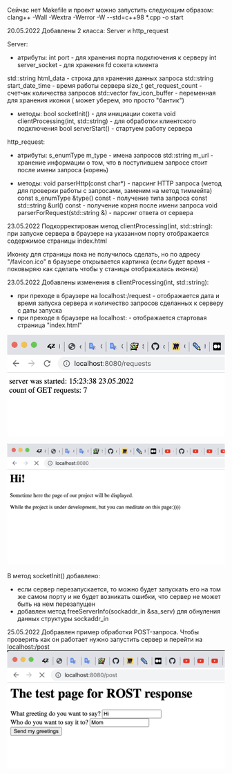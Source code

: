 Cейчас нет Makefile и проект можно запустить следующим образом:
clang++ -Wall -Wextra -Werror -W --std=c++98 *.cpp -o start

20.05.2022 Добавлены 2 класса: Server и http_request

Server:

- атрибуты:
  int port - для хранения порта подключения к серверу int server_socket - для хранения fd сокета клиента

std::string html_data - строка для хранения данных запроса std::string start_date_time - время работы сервера size_t
get_request_count - счетчик количества запросов std::vector<char> fav_icon_buffer - переменная для хранения иконки (
может уберем, это просто "бантик")

- методы:
  bool socketInit() - для инициации сокета void clientProcessing(int, std::string) - для обработки клиентского
  подключения bool serverStart() - стартуем работу сервера

http_request:

- атрибуты:
  s_enumType m_type - имена запросов std::string m_url - хранение информации о том, что в поступившем запросе стоит
  после имени запроса (корень)

- методы:
  void parserHttp(const char*) - парсинг HTTP запроса (метод для проверки работы с запросами, заменим на метод тиммейта)
  const s_enumType &type() const - получение типа запроса const std::string &url() const - получение корня после имени
  запроса void parserForRequest(std::string &) - парсинг ответа от сервера

23.05.2022 Подкорректирован метод clientProcessing(int, std::string): при запуске сервера в браузере на указанном порту
отображается содержимое страницы index.html

Иконку для страницы пока не получилось сделать, но по адресу "/favicon.ico" в браузере открывается картинка (если будет
время - поковыряю как сделать чтобы у станицы отображалась иконка)

23.05.2022 Добавлены изменения в clientProcessing(int, std::string):

- при преходе в браузере на localhost:<port>/request - отображается дата и время запуска сервера и количество запросов
  сделанных к серверу с даты запуска
- при преходе в браузере на localhost:<port> - отображается стартовая страница "index.html"

![Image text](https://github.com/tatianagrubich/webserv/raw/server/screenshot.png)

![Image text](https://github.com/tatianagrubich/webserv/raw/server/screenshot2.png)

В метод socketInit() добавлено:

- если сервер перезапускается, то можно будет запускать его на том же самом порту и не будет возникать ошибки, что
  сервер не может быть на нем перезапущен
- добавлен метод freeServerInfo(sockaddr_in &sa_serv) для обнуления данных структуры sockaddr_in

25.05.2022
Добравлен пример обработки POST-запроса.
Чтобы проверить как он работает нужно запустить сервер и перейти на localhost:<port>/post
![Image text](https://github.com/tatianagrubich/webserv/raw/server/screenshot3.png)
